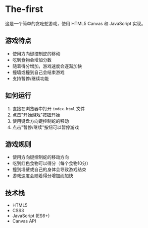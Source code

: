 # The-first

这是一个简单的贪吃蛇游戏，使用 HTML5 Canvas 和 JavaScript 实现。

## 游戏特点

- 使用方向键控制蛇的移动
- 吃到食物会增加分数
- 随着得分增加，游戏速度会逐渐加快
- 撞墙或撞到自己会结束游戏
- 支持暂停/继续功能

## 如何运行

1. 直接在浏览器中打开 `index.html` 文件
2. 点击"开始游戏"按钮开始
3. 使用键盘方向键控制蛇的移动
4. 点击"暂停/继续"按钮可以暂停游戏

## 游戏规则

- 使用方向键控制蛇的移动方向
- 吃到红色食物可以得分（每个食物10分）
- 撞到墙壁或自己的身体会导致游戏结束
- 游戏速度会随着得分增加而加快

## 技术栈

- HTML5
- CSS3
- JavaScript (ES6+)
- Canvas API 